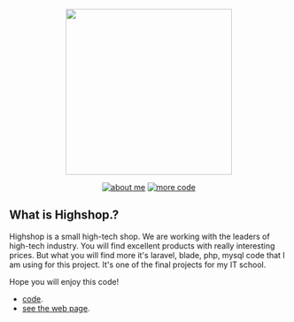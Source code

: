 <p align="center"><a href="#" target="_blank"><img src="https://i.imgur.com/4Gno0pJ.png" width="300"></a></p>

<p align="center">
<a href="https://www.linkedin.com/in/andreynest/"><img src="https://i.imgur.com/OfXSPlq.png" alt="about me"></a>
<a href="https://github.com/nestand?tab=repositories"><img src="https://i.imgur.com/F2A6WoV.png" alt="more code"></a>
</p>

## What is Highshop.?

Highshop is a small high-tech shop. We are working with the leaders of high-tech industry. You will find excellent products with really interesting prices. But what you will find more it's laravel, blade, php, mysql code that I am using for this project. It's one of the final projects for my IT school. 

Hope you will enjoy this code!

- [code](https://github.com/nestand/Highshop).
- [see the web page](#).
